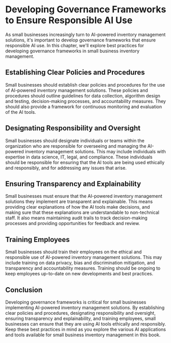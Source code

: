# Developing Governance Frameworks to Ensure Responsible AI Use

As small businesses increasingly turn to AI-powered inventory management solutions, it's important to develop governance frameworks that ensure responsible AI use. In this chapter, we'll explore best practices for developing governance frameworks in small business inventory management.

Establishing Clear Policies and Procedures
------------------------------------------

Small businesses should establish clear policies and procedures for the use of AI-powered inventory management solutions. These policies and procedures should outline guidelines for data collection, algorithm design and testing, decision-making processes, and accountability measures. They should also provide a framework for continuous monitoring and evaluation of the AI tools.

Designating Responsibility and Oversight
----------------------------------------

Small businesses should designate individuals or teams within the organization who are responsible for overseeing and managing the AI-powered inventory management solutions. This may include individuals with expertise in data science, IT, legal, and compliance. These individuals should be responsible for ensuring that the AI tools are being used ethically and responsibly, and for addressing any issues that arise.

Ensuring Transparency and Explainability
----------------------------------------

Small businesses must ensure that the AI-powered inventory management solutions they implement are transparent and explainable. This means providing clear explanations of how the AI tools make decisions, and making sure that these explanations are understandable to non-technical staff. It also means maintaining audit trails to track decision-making processes and providing opportunities for feedback and review.

Training Employees
------------------

Small businesses should train their employees on the ethical and responsible use of AI-powered inventory management solutions. This may include training on data privacy, bias and discrimination mitigation, and transparency and accountability measures. Training should be ongoing to keep employees up-to-date on new developments and best practices.

Conclusion
----------

Developing governance frameworks is critical for small businesses implementing AI-powered inventory management solutions. By establishing clear policies and procedures, designating responsibility and oversight, ensuring transparency and explainability, and training employees, small businesses can ensure that they are using AI tools ethically and responsibly. Keep these best practices in mind as you explore the various AI applications and tools available for small business inventory management in this book.
